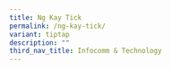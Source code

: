 ```yaml
---
title: Ng Kay Tick
permalink: /ng-kay-tick/
variant: tiptap
description: ""
third_nav_title: Infocomm & Technology
---
```

